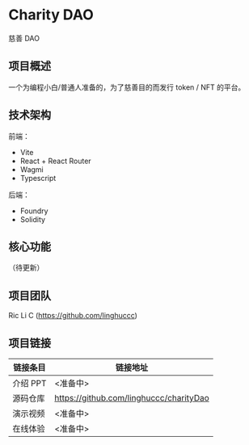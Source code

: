 # Charity DAO

慈善 DAO

## 项目概述

一个为编程小白/普通人准备的，为了慈善目的而发行 token / NFT 的平台。

## 技术架构

前端：

-   Vite
-   React + React Router
-   Wagmi
-   Typescript

后端：

-   Foundry
-   Solidity

## 核心功能

（待更新）

## 项目团队

Ric Li C (https://github.com/linghuccc)

## 项目链接

| 链接条目 | 链接地址                                |
| -------- | --------------------------------------- |
| 介绍 PPT | <准备中>                                |
| 源码仓库 | https://github.com/linghuccc/charityDao |
| 演示视频 | <准备中>                                |
| 在线体验 | <准备中>                                |
